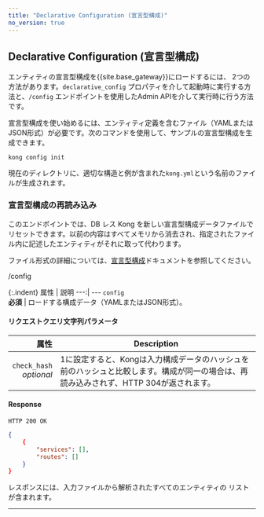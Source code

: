 ```yaml
---
title: "Declarative Configuration (宣言型構成)"
no_version: true
---
```

Declarative Configuration \(宣言型構成\)
-------------------------------------

エンティティの宣言型構成を{{site.base_gateway}}にロードするには、
2つの方法があります。`declarative_config`
プロパティを介して起動時に実行する方法と、`/config`
エンドポイントを使用したAdmin APIを介して実行時に行う方法です。

宣言型構成を使い始めるには、エンティティ定義を含むファイル（YAMLまたはJSON形式）が必要です。次のコマンドを使用して、サンプルの宣言型構成を生成できます。

    kong config init

現在のディレクトリに、適切な構造と例が含まれた`kong.yml`という名前のファイルが生成されます。

### 宣言型構成の再読み込み

このエンドポイントでは、DB レス Kong を新しい宣言型構成データファイルでリセットできます。以前の内容はすべてメモリから消去され、指定されたファイル内に記述したエンティティがそれに取って代わります。

ファイル形式の詳細については、[宣言型構成](/gateway/{{page.release}}/production/deployment-topologies/db-less-and-declarative-config)ドキュメントを参照してください。
<div class="endpoint post indent">/config</div> 

{:.indent}
属性 \| 説明
\-\-\-:\| \-\-\-
`config`<br> **必須** \| ロードする構成データ（YAMLまたはJSON形式）。

#### リクエストクエリ文字列パラメータ

|                          属性 |                                Description                                |
|----------------------------:|---------------------------------------------------------------------------|
| `check_hash`<br> *optional* | 1に設定すると、Kongは入力構成データのハッシュを前のハッシュと比較します。構成が同一の場合は、再読み込みされず、HTTP 304が返されます。 |

#### Response

    HTTP 200 OK

```json
{
    {
        "services": [],
        "routes": []
    }
}
```

レスポンスには、入力ファイルから解析されたすべてのエンティティの
リストが含まれます。

*** ** * ** ***

